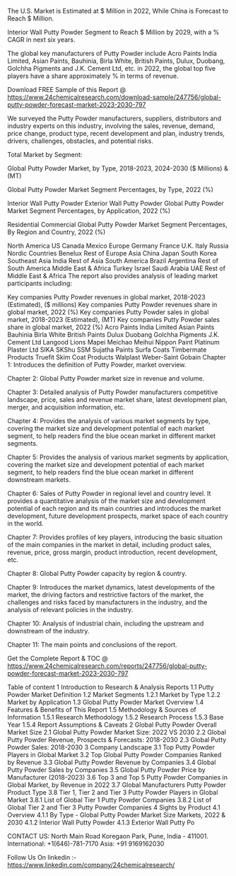 The U.S. Market is Estimated at $ Million in 2022, While China is Forecast to Reach $ Million.

Interior Wall Putty Powder Segment to Reach $ Million by 2029, with a % CAGR in next six years.

The global key manufacturers of Putty Powder include Acro Paints India Limited, Asian Paints, Bauhinia, Birla White, British Paints, Dulux, Duobang, Golchha Pigments and J.K. Cement Ltd, etc. in 2022, the global top five players have a share approximately % in terms of revenue.

Download FREE Sample of this Report @ https://www.24chemicalresearch.com/download-sample/247756/global-putty-powder-forecast-market-2023-2030-797

We surveyed the Putty Powder manufacturers, suppliers, distributors and industry experts on this industry, involving the sales, revenue, demand, price change, product type, recent development and plan, industry trends, drivers, challenges, obstacles, and potential risks.

Total Market by Segment:

Global Putty Powder Market, by Type, 2018-2023, 2024-2030 ($ Millions) & (MT)

Global Putty Powder Market Segment Percentages, by Type, 2022 (%)

Interior Wall Putty Powder
Exterior Wall Putty Powder
Global Putty Powder Market Segment Percentages, by Application, 2022 (%)

Residential
Commercial
Global Putty Powder Market Segment Percentages, By Region and Country, 2022 (%)

North America
US
Canada
Mexico
Europe
Germany
France
U.K.
Italy
Russia
Nordic Countries
Benelux
Rest of Europe
Asia
China
Japan
South Korea
Southeast Asia
India
Rest of Asia
South America
Brazil
Argentina
Rest of South America
Middle East & Africa
Turkey
Israel
Saudi Arabia
UAE
Rest of Middle East & Africa
The report also provides analysis of leading market participants including:

Key companies Putty Powder revenues in global market, 2018-2023 (Estimated), ($ millions)
Key companies Putty Powder revenues share in global market, 2022 (%)
Key companies Putty Powder sales in global market, 2018-2023 (Estimated), (MT)
Key companies Putty Powder sales share in global market, 2022 (%)
Acro Paints India Limited
Asian Paints
Bauhinia
Birla White
British Paints
Dulux
Duobang
Golchha Pigments
J.K. Cement Ltd
Langood
Lions
Mapei
Meichao
Meihui
Nippon Paint
Platinum Plaster Ltd
SIKA
SKShu
SSM
Sujatha Paints
Surfa Coats
Timbermate Products
Truefit Skim Coat Products
Walplast
Weber-Saint Gobain
Chapter 1: Introduces the definition of Putty Powder, market overview.

Chapter 2: Global Putty Powder market size in revenue and volume.

Chapter 3: Detailed analysis of Putty Powder manufacturers competitive landscape, price, sales and revenue market share, latest development plan, merger, and acquisition information, etc.

Chapter 4: Provides the analysis of various market segments by type, covering the market size and development potential of each market segment, to help readers find the blue ocean market in different market segments.

Chapter 5: Provides the analysis of various market segments by application, covering the market size and development potential of each market segment, to help readers find the blue ocean market in different downstream markets.

Chapter 6: Sales of Putty Powder in regional level and country level. It provides a quantitative analysis of the market size and development potential of each region and its main countries and introduces the market development, future development prospects, market space of each country in the world.

Chapter 7: Provides profiles of key players, introducing the basic situation of the main companies in the market in detail, including product sales, revenue, price, gross margin, product introduction, recent development, etc.

Chapter 8: Global Putty Powder capacity by region & country.

Chapter 9: Introduces the market dynamics, latest developments of the market, the driving factors and restrictive factors of the market, the challenges and risks faced by manufacturers in the industry, and the analysis of relevant policies in the industry.

Chapter 10: Analysis of industrial chain, including the upstream and downstream of the industry.

Chapter 11: The main points and conclusions of the report.

Get the Complete Report & TOC @ https://www.24chemicalresearch.com/reports/247756/global-putty-powder-forecast-market-2023-2030-797

Table of content
1 Introduction to Research & Analysis Reports
1.1 Putty Powder Market Definition
1.2 Market Segments
1.2.1 Market by Type
1.2.2 Market by Application
1.3 Global Putty Powder Market Overview
1.4 Features & Benefits of This Report
1.5 Methodology & Sources of Information
1.5.1 Research Methodology
1.5.2 Research Process
1.5.3 Base Year
1.5.4 Report Assumptions & Caveats
2 Global Putty Powder Overall Market Size
2.1 Global Putty Powder Market Size: 2022 VS 2030
2.2 Global Putty Powder Revenue, Prospects & Forecasts: 2018-2030
2.3 Global Putty Powder Sales: 2018-2030
3 Company Landscape
3.1 Top Putty Powder Players in Global Market
3.2 Top Global Putty Powder Companies Ranked by Revenue
3.3 Global Putty Powder Revenue by Companies
3.4 Global Putty Powder Sales by Companies
3.5 Global Putty Powder Price by Manufacturer (2018-2023)
3.6 Top 3 and Top 5 Putty Powder Companies in Global Market, by Revenue in 2022
3.7 Global Manufacturers Putty Powder Product Type
3.8 Tier 1, Tier 2 and Tier 3 Putty Powder Players in Global Market
3.8.1 List of Global Tier 1 Putty Powder Companies
3.8.2 List of Global Tier 2 and Tier 3 Putty Powder Companies
4 Sights by Product
4.1 Overview
4.1.1 By Type - Global Putty Powder Market Size Markets, 2022 & 2030
4.1.2 Interior Wall Putty Powder
4.1.3 Exterior Wall Putty Po

CONTACT US:
North Main Road Koregaon Park, Pune, India - 411001.
International: +1(646)-781-7170
Asia: +91 9169162030

Follow Us On linkedin :- https://www.linkedin.com/company/24chemicalresearch/
